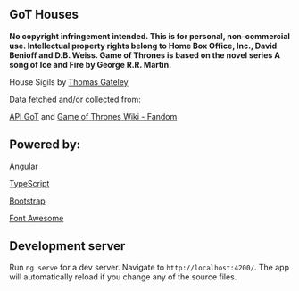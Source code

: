 ## GoT Houses

**No copyright infringement intended. This is for personal, non-commercial use.
Intellectual property rights belong to Home Box Office, Inc., David Benioff and D.B. Weiss.
Game of Thrones is based on the novel series A song of Ice and Fire by George R.R. Martin.**

House Sigils by [Thomas Gateley](https://www.flickr.com/photos/liquidsouldesign/)


Data fetched and/or collected from: 

[API GoT](https://api.got.show/doc/) and [Game of Thrones Wiki - Fandom](https://gameofthrones.fandom.com/wiki/Game_of_Thrones_Wiki)

## Powered by: 

[Angular](https://angular.io/)

[TypeScript](https://www.typescriptlang.org/)

[Bootstrap](https://getbootstrap.com/)

[Font Awesome](https://fontawesome.com/)

## Development server

Run `ng serve` for a dev server. Navigate to `http://localhost:4200/`. The app will automatically reload if you change any of the source files.
